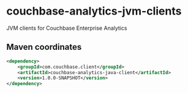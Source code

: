 # couchbase-analytics-jvm-clients

JVM clients for Couchbase Enterprise Analytics


## Maven coordinates
```xml
<dependency>
    <groupId>com.couchbase.client</groupId>
    <artifactId>couchbase-analytics-java-client</artifactId>
    <version>1.0.0-SNAPSHOT</version>
</dependency>
```
